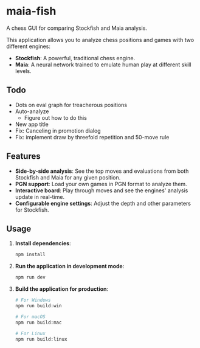 # maia-fish

A chess GUI for comparing Stockfish and Maia analysis.

This application allows you to analyze chess positions and games with two different engines:

- **Stockfish**: A powerful, traditional chess engine.
- **Maia**: A neural network trained to emulate human play at different skill levels.

## Todo

- Dots on eval graph for treacherous positions
- Auto-analyze
  - Figure out how to do this
- New app title
- Fix: Canceling in promotion dialog
- Fix: implement draw by threefold repetition and 50-move rule

## Features

- **Side-by-side analysis**: See the top moves and evaluations from both Stockfish and Maia for any given position.
- **PGN support**: Load your own games in PGN format to analyze them.
- **Interactive board**: Play through moves and see the engines' analysis update in real-time.
- **Configurable engine settings**: Adjust the depth and other parameters for Stockfish.

## Usage

1.  **Install dependencies**:
    ```bash
    npm install
    ```
2.  **Run the application in development mode**:
    ```bash
    npm run dev
    ```
3.  **Build the application for production**:

    ```bash
    # For Windows
    npm run build:win

    # For macOS
    npm run build:mac

    # For Linux
    npm run build:linux
    ```
